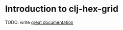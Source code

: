 # Introduction to clj-hex-grid

TODO: write [great documentation](http://jacobian.org/writing/great-documentation/what-to-write/)
